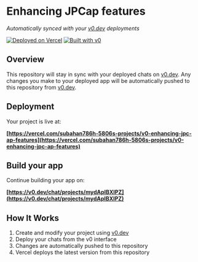 # Enhancing JPCap features

*Automatically synced with your [v0.dev](https://v0.dev) deployments*

[![Deployed on Vercel](https://img.shields.io/badge/Deployed%20on-Vercel-black?style=for-the-badge&logo=vercel)](https://vercel.com/subahan786h-5806s-projects/v0-enhancing-jpc-ap-features)
[![Built with v0](https://img.shields.io/badge/Built%20with-v0.dev-black?style=for-the-badge)](https://v0.dev/chat/projects/mydApIBXIPZ)

## Overview

This repository will stay in sync with your deployed chats on [v0.dev](https://v0.dev).
Any changes you make to your deployed app will be automatically pushed to this repository from [v0.dev](https://v0.dev).

## Deployment

Your project is live at:

**[https://vercel.com/subahan786h-5806s-projects/v0-enhancing-jpc-ap-features](https://vercel.com/subahan786h-5806s-projects/v0-enhancing-jpc-ap-features)**

## Build your app

Continue building your app on:

**[https://v0.dev/chat/projects/mydApIBXIPZ](https://v0.dev/chat/projects/mydApIBXIPZ)**

## How It Works

1. Create and modify your project using [v0.dev](https://v0.dev)
2. Deploy your chats from the v0 interface
3. Changes are automatically pushed to this repository
4. Vercel deploys the latest version from this repository